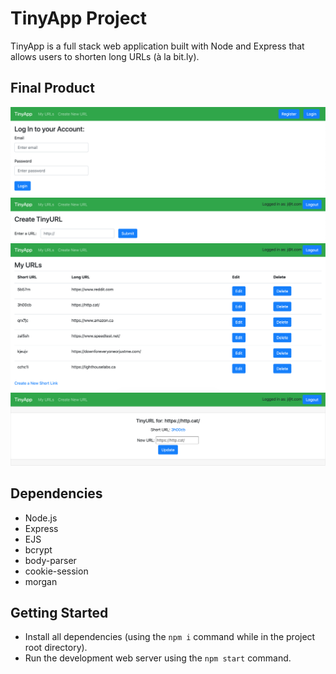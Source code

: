 # TinyApp Project

TinyApp is a full stack web application built with Node and Express that allows users to shorten long URLs (à la bit.ly).

## Final Product

!["Screenshot of Login Page"](https://github.com/joshtantan/tinyapp/blob/master/docs/login.png)
!["Screenshot of Create a New URL Page"](https://github.com/joshtantan/tinyapp/blob/master/docs/create_new.png)
!["Screenshot of All URLs Page"](https://github.com/joshtantan/tinyapp/blob/master/docs/urls.png)
!["Screenshot of a URL Page"](https://github.com/joshtantan/tinyapp/blob/master/docs/url.png)

## Dependencies

- Node.js
- Express
- EJS
- bcrypt
- body-parser
- cookie-session
- morgan

## Getting Started

- Install all dependencies (using the `npm i` command while in the project root directory).
- Run the development web server using the `npm start` command.